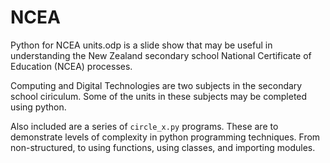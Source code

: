 # NCEA


Python for NCEA units.odp is a slide show that may be useful in understanding
the New Zealand secondary school National Certificate of Education (NCEA)
processes.

Computing and Digital Technologies are two subjects in the secondary school
ciriculum. Some of the units in these subjects may be completed using python.

Also included are a series of `circle_x.py` programs. These are to demonstrate
levels of complexity in python programming techniques. From non-structured, to
using functions, using classes, and importing modules.

